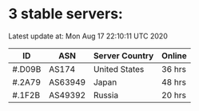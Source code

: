 # 3 stable servers:

Latest update at: Mon Aug 17 22:10:11 UTC 2020

| ID | ASN | Server Country | Online |
| -- | --- | -------------- | ------ |
| #.D09B | AS174 | United States | 36 hrs |
| #.2A79 | AS63949 | Japan | 48 hrs |
| #.1F2B | AS49392 | Russia | 20 hrs |

